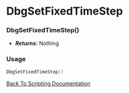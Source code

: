 # DbgSetFixedTimeStep

### DbgSetFixedTimeStep()
- ***Returns:*** Nothing

### Usage

```Lua
DbgSetFixedTimeStep()
```


[Back To Scripting Documentation](../README.md)
